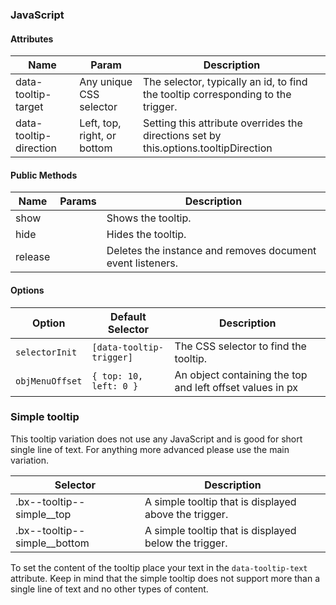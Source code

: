 ### JavaScript

#### Attributes

| Name                     | Param                       | Description                                                                          |
|--------------------------|-----------------------------|--------------------------------------------------------------------------------------|
| data-tooltip-target    | Any unique CSS selector     | The selector, typically an id, to find the tooltip corresponding to the trigger.     |
| data-tooltip-direction | Left, top, right, or bottom | Setting this attribute overrides the directions set by this.options.tooltipDirection |

#### Public Methods

| Name    | Params | Description                                                |
|---------|--------|------------------------------------------------------------|
| show    |        | Shows the tooltip.                                         |
| hide    |        | Hides the tooltip.                                         |
| release |        | Deletes the instance and removes document event listeners. |

#### Options

| Option                   | Default Selector                | Description                                                                            |
|--------------------------|---------------------------------|----------------------------------------------------------------------------------------|
| `selectorInit`           | `[data-tooltip-trigger]`        | The CSS selector to find the tooltip.
| `objMenuOffset`          | `{ top: 10, left: 0 }`          | An object containing the top and left offset values in px

### Simple tooltip

This tooltip variation does not use any JavaScript and is good for short single line of text. For anything more advanced please use the main variation.

| Selector                     | Description                                           |
|------------------------------|-------------------------------------------------------|
| .bx--tooltip--simple__top    | A simple tooltip that is displayed above the trigger. |
| .bx--tooltip--simple__bottom | A simple tooltip that is displayed below the trigger. |

To set the content of the tooltip place your text in the `data-tooltip-text` attribute. Keep in mind that the simple tooltip does not support more than a single line of text and no other types of content.
